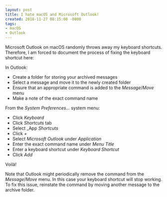 ```yaml
---
layout: post
title: I hate macOS and Microsoft Outlook!
created: 2018-11-27 08:15:00 -0800
tags:
- macOS
- Outlook
---
```

Microsoft Outlook on macOS randomly throws away my keyboard shortcuts. Therefore, I am forced to document the process of fixing the keyboard shortcut here:

In Outlook:

* Create a folder for storing your archived messages
* Select a message and move it to the newly created folder
* Ensure that an appropriate command is added to the _Message_/_Move_ menu
* Make a note of the exact command name

From the _System Preferences&hellip;_ system menu:

* Click _Keyboard_
* Click _Shortcuts_ tab
* Select _App _Shortcuts_
* Click _+_
* Select _Microsoft Outlook_ under _Application_
* Enter the exact command name under _Menu Title_
* Enter a keyboard shortcut under _Keyboard Shortcut_
* Click _Add_

Voil&agrave;!

Note that Outlook might periodically remove the command from the _Message_/_Move_ menu. In this case your keyboard shortcut will stop working. To fix this issue, reinstate the command by moving another message to the archive folder.
